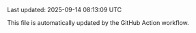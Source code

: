 Last updated: 2025-09-14 08:13:09 UTC

This file is automatically updated by the GitHub Action workflow.
